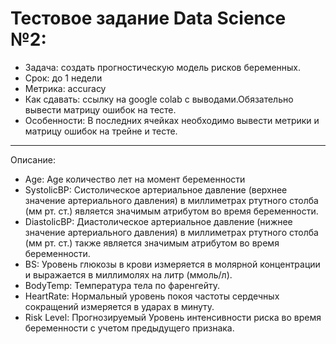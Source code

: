 # Тестовое задание Data Science №2:

- Задача: создать прогностическую модель рисков беременных.
- Срок: до 1 недели
- Метрика: accuracy
- Как сдавать: ссылку на google colab с выводами.Обязательно вывести матрицу ошибок на тесте.
- Особенности: В последних ячейках необходимо
вывести метрики и матрицу ошибок на трейне и тесте.
---
Описание:
- Age: Age количество лет на момент беременности
- SystolicBP: Систолическое артериальное давление (верхнее значение артериального давления) в миллиметрах ртутного столба (мм рт. ст.) является значимым атрибутом во время беременности.
- DiastolicBP: Диастолическое артериальное давление (нижнее значение артериального давления) в миллиметрах ртутного столба (мм рт. ст.) также является значимым атрибутом во время беременности.
- BS: Уровень глюкозы в крови измеряется в молярной концентрации и выражается в миллимолях на литр (ммоль/л).
- BodyTemp: Температура тела по фаренгейту.
- HeartRate: Нормальный уровень покоя частоты сердечных сокращений измеряется в ударах в минуту.
- Risk Level: Прогнозируемый Уровень интенсивности риска во время беременности с учетом предыдущего признака.

